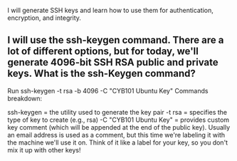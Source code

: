 I will generate SSH keys and learn how to use them for authentication, encryption, and integrity.

I will use the ssh-keygen command. There are a lot of different options, but for today, we'll generate 4096-bit SSH RSA public and private keys.
  What is the ssh-Keygen command? 
  - 
Run ssh-keygen -t rsa -b 4096 -C "CYB101 Ubuntu Key"
Commands breakdown:

ssh-keygen = the utility used to generate the key pair
-t rsa = specifies the type of key to create (e.g., rsa)
-C "CYB101 Ubuntu Key" = provides custom key comment (which will be appended at the end of the public key).
Usually an email address is used as a comment, but this time we're labeling it with the machine we'll use it on.
Think of it like a label for your key, so you don't mix it up with other keys!

